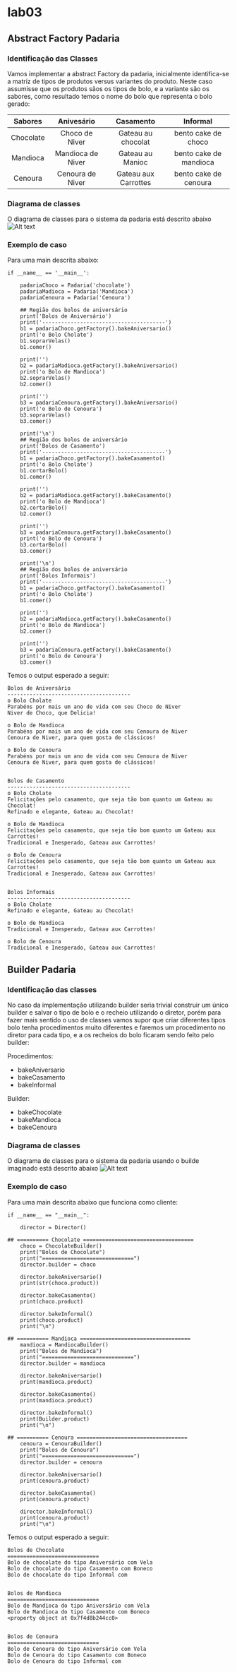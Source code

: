 # lab03

## Abstract Factory Padaria

### Identificação das Classes
Vamos implementar a abstract Factory da padaria, inicialmente identifica-se a matriz de tipos de produtos versus variantes do produto. Neste caso assumisse que os produtos sãos os tipos de bolo, e a variante são os sabores, como resultado temos o nome do bolo que representa o bolo gerado:

<center>

| Sabores   |     Anivesário    |       Casamento      |         Informal       |
| :-------: | :---------------: | :------------------: | :--------------------: |
| Chocolate | Choco de Niver    | Gateau au chocolat   | bento cake de choco    |
| Mandioca  | Mandioca de Niver | Gateau au Manioc     | bento cake de mandioca |
| Cenoura   | Cenoura de Niver  | Gateau aux Carrottes | bento cake de cenoura  |

</center>

### Diagrama de classes
O diagrama de classes para o sistema da padaria está descrito abaixo
![Alt text](./padaria-factory.svg)
<!-- <img src="./padaria-factory.drawio.svg"> -->

### Exemplo de caso
Para uma main descrita abaixo:

```
if __name__ == '__main__':
    
    padariaChoco = Padaria('chocolate')
    padariaMadioca = Padaria('Mandioca')
    padariaCenoura = Padaria('Cenoura')

    ## Região dos bolos de aniversário
    print('Bolos de Aniversário')
    print('---------------------------------------')
    b1 = padariaChoco.getFactory().bakeAniversario()
    print('o Bolo Cholate')
    b1.soprarVelas()
    b1.comer()
    
    print('')
    b2 = padariaMadioca.getFactory().bakeAniversario()
    print('o Bolo de Mandioca')
    b2.soprarVelas()
    b2.comer()

    print('')
    b3 = padariaCenoura.getFactory().bakeAniversario()
    print('o Bolo de Cenoura')
    b3.soprarVelas()
    b3.comer()

    print('\n')
    ## Região dos bolos de aniversário
    print('Bolos de Casamento')
    print('---------------------------------------')
    b1 = padariaChoco.getFactory().bakeCasamento()
    print('o Bolo Cholate')
    b1.cortarBolo()
    b1.comer()
    
    print('')
    b2 = padariaMadioca.getFactory().bakeCasamento()
    print('o Bolo de Mandioca')
    b2.cortarBolo()
    b2.comer()

    print('')
    b3 = padariaCenoura.getFactory().bakeCasamento()
    print('o Bolo de Cenoura')
    b3.cortarBolo()
    b3.comer()

    print('\n')
    ## Região dos bolos de aniversário
    print('Bolos Informais')
    print('---------------------------------------')
    b1 = padariaChoco.getFactory().bakeCasamento()
    print('o Bolo Cholate')
    b1.comer()
    
    print('')
    b2 = padariaMadioca.getFactory().bakeCasamento()
    print('o Bolo de Mandioca')
    b2.comer()

    print('')
    b3 = padariaCenoura.getFactory().bakeCasamento()
    print('o Bolo de Cenoura')
    b3.comer()
```

Temos o output esperado a seguir:

``` 
Bolos de Aniversário
---------------------------------------
o Bolo Cholate
Parabéns por mais um ano de vida com seu Choco de Niver
Niver de Choco, que Delicia!

o Bolo de Mandioca
Parabéns por mais um ano de vida com seu Cenoura de Niver
Cenoura de Niver, para quem gosta de clássicos!

o Bolo de Cenoura
Parabéns por mais um ano de vida com seu Cenoura de Niver
Cenoura de Niver, para quem gosta de clássicos!


Bolos de Casamento
---------------------------------------
o Bolo Cholate
Felicitações pelo casamento, que seja tão bom quanto um Gateau au Chocolat!
Refinado e elegante, Gateau au Chocolat!

o Bolo de Mandioca
Felicitações pelo casamento, que seja tão bom quanto um Gateau aux Carrottes!
Tradicional e Inesperado, Gateau aux Carrottes!

o Bolo de Cenoura
Felicitações pelo casamento, que seja tão bom quanto um Gateau aux Carrottes!
Tradicional e Inesperado, Gateau aux Carrottes!


Bolos Informais
---------------------------------------
o Bolo Cholate
Refinado e elegante, Gateau au Chocolat!

o Bolo de Mandioca
Tradicional e Inesperado, Gateau aux Carrottes!

o Bolo de Cenoura
Tradicional e Inesperado, Gateau aux Carrottes!
```

## Builder Padaria

### Identificação das classes

No caso da implementação utilizando builder seria trivial construir um único builder e salvar o tipo de bolo e o recheio utilizando o diretor, porém para fazer mais sentido o uso de classes vamos supor que criar diferentes tipos bolo tenha procedimentos muito diferentes e faremos um procedimento no diretor para cada tipo, e a os recheios do bolo ficaram sendo feito pelo builder:

Procedimentos:
 - bakeAniversario
 - bakeCasamento
 - bakeInformal

Builder:
 - bakeChocolate
 - bakeMandioca
 - bakeCenoura

### Diagrama de classes
O diagrama de classes para o sistema da padaria usando o builde imaginado está descrito abaixo
![Alt text](./padaria-builder.svg)
<!-- <img src="./padaria-builder.drawio.svg">
 -->

### Exemplo de caso
Para uma main descrita abaixo que funciona como cliente:

```
if __name__ == "__main__":

    director = Director()

## ========== Chocolate ===================================
    choco = ChocolateBuilder()
    print("Bolos de Chocolate")
    print("=============================")
    director.builder = choco

    director.bakeAniversario()
    print(str(choco.product))

    director.bakeCasamento()
    print(choco.product)

    director.bakeInformal()
    print(choco.product)
    print("\n")

## ========== Mandioca ===================================
    mandioca = MandiocaBuilder()
    print("Bolos de Mandioca")
    print("=============================")
    director.builder = mandioca

    director.bakeAniversario()
    print(mandioca.product)

    director.bakeCasamento()
    print(mandioca.product)

    director.bakeInformal()
    print(Builder.product)
    print("\n")

## ========== Cenoura ===================================
    cenoura = CenouraBuilder()
    print("Bolos de Cenoura")
    print("=============================")
    director.builder = cenoura

    director.bakeAniversario()
    print(cenoura.product)

    director.bakeCasamento()
    print(cenoura.product)

    director.bakeInformal()
    print(cenoura.product)
    print("\n")
```

Temos o output esperado a seguir:

```
Bolos de Chocolate
=============================
Bolo de chocolate do tipo Aniversário com Vela
Bolo de chocolate do tipo Casamento com Boneco
Bolo de chocolate do tipo Informal com 


Bolos de Mandioca
=============================
Bolo de Mandioca do tipo Aniversário com Vela
Bolo de Mandioca do tipo Casamento com Boneco
<property object at 0x7f4d8b244cc0>


Bolos de Cenoura
=============================
Bolo de Cenoura do tipo Aniversário com Vela
Bolo de Cenoura do tipo Casamento com Boneco
Bolo de Cenoura do tipo Informal com 

```